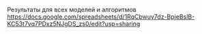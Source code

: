 Результаты для всех моделей и алгоритмов
https://docs.google.com/spreadsheets/d/1RqCbwuy7dz-BpjeBslB-KC53t7vq7PDxz5NJgDS_zs0/edit?usp=sharing
